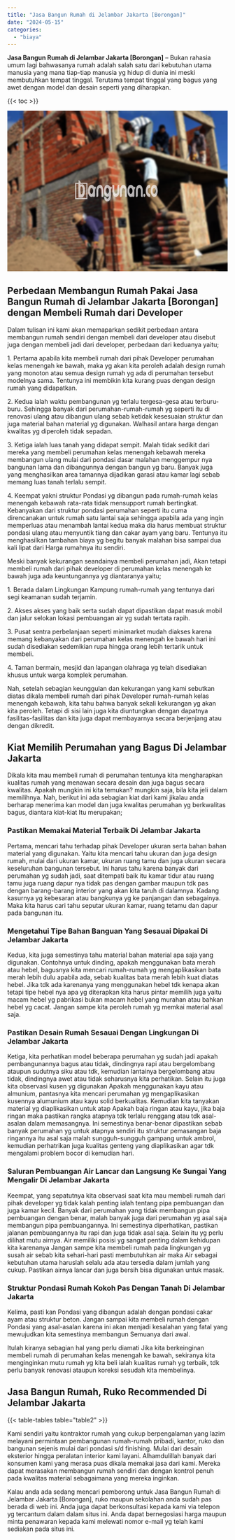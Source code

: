 ```yaml
---
title: "Jasa Bangun Rumah di Jelambar Jakarta [Borongan]"
date: "2024-05-15"
categories: 
  - "biaya"
---
```


**Jasa Bangun Rumah di Jelambar Jakarta \[Borongan\]** – Bukan rahasia umum lagi bahwasanya rumah adalah salah satu dari kebutuhan utama manusia yang mana tiap-tiap manusia yg hidup di dunia ini meski membutuhkan tempat tinggal. Terutama tempat tinggal yang bagus yang awet dengan model dan desain seperti yang diharapkan.

{{< toc >}}

![Jasa Bangun Rumah di Jelambar Jakarta [Borongan]](/images/borong-bangunan-09.png)

## Perbedaan Membangun Rumah Pakai Jasa Bangun Rumah di Jelambar Jakarta \[Borongan\] dengan Membeli Rumah dari Developer

Dalam tulisan ini kami akan memaparkan sedikit perbedaan antara membangun rumah sendiri dengan membeli dari developer atau disebut juga dengan membeli jadi dari developer, perbedaan dari keduanya yaitu;

1\. Pertama apabila kita membeli rumah dari pihak Developer perumahan kelas menengah ke bawah, maka yg akan kita peroleh adalah design rumah yang monoton atau semua design rumah yg ada di perumahan tersebut modelnya sama. Tentunya ini membikin kita kurang puas dengan design rumah yang didapatkan.

2\. Kedua ialah waktu pembangunan yg terlalu tergesa-gesa atau terburu-buru. Sehingga banyak dari perumahan-rumah-rumah yg seperti itu di renovasi ulang atau dibangun ulang sebab ketidak kesesuaian struktur dan juga material bahan material yg digunakan. Walhasil antara harga dengan kwalitas yg diperoleh tidak sepadan.

3\. Ketiga ialah luas tanah yang didapat sempit. Malah tidak sedikit dari mereka yang membeli perumahan kelas menengah kebawah mereka membangun ulang mulai dari pondasi dasar malahan menggempur nya bangunan lama dan dibangunnya dengan bangun yg baru. Banyak juga yang menghasilkan area tamannya dijadikan garasi atau kamar lagi sebab memang luas tanah terlalu sempit.

4\. Keempat yakni struktur Pondasi yg dibangun pada rumah-rumah kelas menengah kebawah rata-rata tidak mensupport rumah bertingkat. Kebanyakan dari struktur pondasi perumahan seperti itu cuma direncanakan untuk rumah satu lantai saja sehingga apabila ada yang ingin memperluas atau menambah lantai kedua maka dia harus membuat struktur pondasi ulang atau menyuntik tiang dan cakar ayam yang baru. Tentunya itu menghasilkan tambahan biaya yg begitu banyak malahan bisa sampai dua kali lipat dari Harga rumahnya itu sendiri.

Meski banyak kekurangan seandainya membeli perumahan jadi, Akan tetapi membeli rumah dari pihak developer di perumahan kelas menengah ke bawah juga ada keuntungannya yg diantaranya yaitu;

1\. Berada dalam Lingkungan Kampung rumah-rumah yang tentunya dari segi keamanan sudah terjamin.

2\. Akses akses yang baik serta sudah dapat dipastikan dapat masuk mobil dan jalur selokan lokasi pembuangan air yg sudah tertata rapih.

3\. Pusat sentra perbelanjaan seperti minimarket mudah diakses karena memang kebanyakan dari perumahan kelas menengah ke bawah hari ini sudah disediakan sedemikian rupa hingga orang lebih tertarik untuk membeli.

4\. Taman bermain, mesjid dan lapangan olahraga yg telah disediakan khusus untuk warga komplek perumahan.

Nah, setelah sebagian keunggulan dan kekurangan yang kami sebutkan diatas dikala membeli rumah dari pihak Developer rumah-rumah kelas menengah kebawah, kita tahu bahwa banyak sekali kekurangan yg akan kita peroleh. Tetapi di sisi lain juga kita diuntungkan dengan dapatnya fasilitas-fasilitas dan kita juga dapat membayarnya secara berjenjang atau dengan dikredit.

## Kiat Memilih Perumahan yang Bagus Di Jelambar Jakarta

Dikala kita mau membeli rumah di perumahan tentunya kita mengharapkan kualitas rumah yang menawan secara desain dan juga bagus secara kwalitas. Apakah mungkin ini kita temukan? mungkin saja, bila kita jeli dalam memilihnya. Nah, berikut ini ada sebagian kiat dari kami jikalau anda berharap menerima kan model dan juga kwalitas perumahan yg berkwalitas bagus, diantara kiat-kiat Itu merupakan;

### Pastikan Memakai Material Terbaik Di Jelambar Jakarta

Pertama, mencari tahu terhadap pihak Developer ukuran serta bahan bahan material yang digunakan. Yaitu kita mencari tahu ukuran dan juga design rumah, mulai dari ukuran kamar, ukuran ruang tamu dan juga ukuran secara keseluruhan bangunan tersebut. Ini harus tahu karena banyak dari perumahan yg sudah jadi, saat ditempati baik itu kamar tidur atau ruang tamu juga ruang dapur nya tidak pas dengan gambar maupun tdk pas dengan barang-barang interior yang akan kita taruh di dalamnya. Kadang kasurnya yg kebesaran atau bangkunya yg ke panjangan dan sebagainya. Maka kita harus cari tahu seputar ukuran kamar, ruang tetamu dan dapur pada bangunan itu.

### Mengetahui Tipe Bahan Banguan Yang Sesauai Dipakai Di Jelambar Jakarta

Kedua, kita juga semestinya tahu material bahan material apa saja yang digunakan. Contohnya untuk dinding, apakah menggunakan bata merah atau hebel, bagusnya kita mencari rumah-rumah yg mengaplikasikan bata merah lebih dulu apabila ada, sebab kualitas bata merah lebih kuat diatas hebel. Jika tdk ada karenanya yang menggunakan hebel tdk kenapa akan tetapi tipe hebel nya apa yg diterapkan kita harus pintar memilih juga yaitu macam hebel yg pabrikasi bukan macam hebel yang murahan atau bahkan hebel yg cacat. Jangan sampe kita peroleh rumah yg memkai material asal saja.

### Pastikan Desain Rumah Sesauai Dengan Lingkungan Di Jelambar Jakarta

Ketiga, kita perhatikan model beberapa perumahan yg sudah jadi apakah pembangunannya bagus atau tidak, dindingnya rapi atau bergelombang ataupun sudutnya siku atau tdk, kemudian lantainya bergelombang atau tidak, dindingnya awet atau tidak seharusnya kita perhatikan. Selain itu juga kita observasi kusen yg digunakan Apakah menggunakan kayu atau almunium, pantasnya kita mencari perumahan yg mengaplikasikan kusennya alumunium atau kayu solid berkualitas. Kemudian kita tanyakan material yg diaplikasikan untuk atap Apakah baja ringan atau kayu, jika baja ringan maka pastikan rangka atapnya tdk terlalu renggang atau tdk asal-asalan dalam memasangnya. Ini semestinya benar-benar dipastikan sebab banyak perumahan yg untuk atapnya sendiri itu struktur pemasangan baja ringannya itu asal saja malah sungguh-sungguh gampang untuk ambrol, kemudian perhatrikan juga kualitas genteng yang diaplikasikan agar tdk mengalami problem bocor di kemudian hari.

### Saluran Pembuangan Air Lancar dan Langsung Ke Sungai Yang Mengalir Di Jelambar Jakarta

Keempat, yang sepatutnya kita observasi saat kita mau membeli rumah dari pihak developer yg tidak kalah penting ialah tentang pipa pembuangan dan juga kamar kecil. Banyak dari perumahan yang tidak membangun pipa pembuangan dengan benar, malah banyak juga dari perumahan yg asal saja membangun pipa pembuangannya. Ini semestinya diperhatikan, pastikan jalanan pembuangannya itu rapi dan juga tidak asal saja. Selain itu yg perlu dilihat mutu airnya. Air memiliki posisi yg sangat penting dalam kehidupan kita karenanya Jangan sampe kita membeli rumah pada lingkungan yg susah air sebab kita sehari-hari pasti membutuhkan air maka Air sebagai kebutuhan utama haruslah selalu ada atau tersedia dalam jumlah yang cukup. Pastikan airnya lancar dan juga bersih bisa digunakan untuk masak.

### Struktur Pondasi Rumah Kokoh Pas Dengan Tanah Di Jelambar Jakarta

Kelima, pasti kan Pondasi yang dibangun adalah dengan pondasi cakar ayam atau struktur beton. Jangan sampai kita membeli rumah dengan Pondasi yang asal-asalan karena ini akan menjadi kesalahan yang fatal yang mewujudkan kita semestinya membangun Semuanya dari awal.

Itulah kiranya sebagian hal yang perlu diamati Jika kita berkeinginan membeli rumah di perumahan kelas menengah ke bawah, sekiranya kita menginginkan mutu rumah yg kita beli ialah kualitas rumah yg terbaik, tdk perlu banyak renovasi ataupun koreksi sesudah kita membelinya.

## Jasa Bangun Rumah, Ruko Recommended Di Jelambar Jakarta

{{< table-tables table="table2" >}}

Kami sendiri yaitu kontraktor rumah yang cukup berpengalaman yang lazim melayani permintaan pembangunan rumah-rumah pribadi, kantor, ruko dan bangunan sejenis mulai dari pondasi s/d finishing. Mulai dari desain eksterior hingga peralatan interior kami layani. Alhamdulillah banyak dari konsumen kami yang merasa puas dikala memakai jasa dari kami. Mereka dapat merasakan membangun rumah sendiri dan dengan kontrol penuh pada kwalitas material sebagaimana yang mereka inginkan.

Kalau anda ada sedang mencari pemborong untuk Jasa Bangun Rumah di Jelambar Jakarta \[Borongan\], ruko maupun sekolahan anda sudah pas berada di web ini. Anda juga dapat berkonsultasi kepada kami via telepon yg tercantum dalam dalam situs ini. Anda dapat bernegosiasi harga maupun minta penawaran kepada kami melewati nomor e-mail yg telah kami sediakan pada situs ini.
